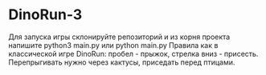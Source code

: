  # DinoRun-3
Для запуска игры склонируйте репозиторий и из корня проекта напишите python3 main.py или python main.py
Правила как в классической игре DinoRun: пробел - прыжок, стрелка вниз - присесть.
Перепрыгивать нужно через кактусы, приседать перед птицами.
